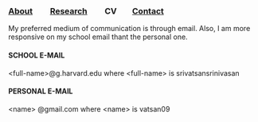 ### [About](README.md) &nbsp;&nbsp;&nbsp;     [Research](RESEARCH.md) &nbsp;&nbsp;&nbsp;     CV&nbsp;&nbsp;&nbsp;      [Contact](CONTACT.md)

My preferred medium of communication is through email. Also, I am more responsive on my school email thant the personal one.

#### SCHOOL E-MAIL
\<full-name\>@g.harvard.edu where \<full-name\> is srivatsansrinivasan

#### PERSONAL E-MAIL
\<name\> @gmail.com where \<name\> is vatsan09
